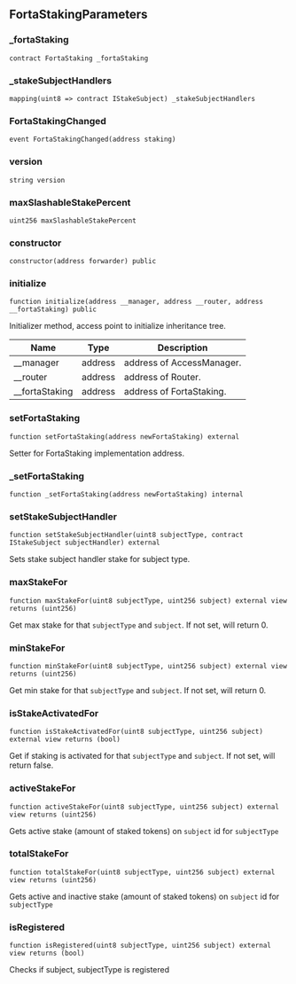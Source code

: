 ## FortaStakingParameters

### _fortaStaking

```solidity
contract FortaStaking _fortaStaking
```

### _stakeSubjectHandlers

```solidity
mapping(uint8 => contract IStakeSubject) _stakeSubjectHandlers
```

### FortaStakingChanged

```solidity
event FortaStakingChanged(address staking)
```

### version

```solidity
string version
```

### maxSlashableStakePercent

```solidity
uint256 maxSlashableStakePercent
```

### constructor

```solidity
constructor(address forwarder) public
```

### initialize

```solidity
function initialize(address __manager, address __router, address __fortaStaking) public
```

Initializer method, access point to initialize inheritance tree.

| Name | Type | Description |
| ---- | ---- | ----------- |
| __manager | address | address of AccessManager. |
| __router | address | address of Router. |
| __fortaStaking | address | address of FortaStaking. |

### setFortaStaking

```solidity
function setFortaStaking(address newFortaStaking) external
```

Setter for FortaStaking implementation address.

### _setFortaStaking

```solidity
function _setFortaStaking(address newFortaStaking) internal
```

### setStakeSubjectHandler

```solidity
function setStakeSubjectHandler(uint8 subjectType, contract IStakeSubject subjectHandler) external
```

Sets stake subject handler stake for subject type.

### maxStakeFor

```solidity
function maxStakeFor(uint8 subjectType, uint256 subject) external view returns (uint256)
```

Get max stake for that `subjectType` and `subject`. If not set, will return 0.

### minStakeFor

```solidity
function minStakeFor(uint8 subjectType, uint256 subject) external view returns (uint256)
```

Get min stake for that `subjectType` and `subject`. If not set, will return 0.

### isStakeActivatedFor

```solidity
function isStakeActivatedFor(uint8 subjectType, uint256 subject) external view returns (bool)
```

Get if staking is activated for that `subjectType` and `subject`. If not set, will return false.

### activeStakeFor

```solidity
function activeStakeFor(uint8 subjectType, uint256 subject) external view returns (uint256)
```

Gets active stake (amount of staked tokens) on `subject` id for `subjectType`

### totalStakeFor

```solidity
function totalStakeFor(uint8 subjectType, uint256 subject) external view returns (uint256)
```

Gets active and inactive stake (amount of staked tokens) on `subject` id for `subjectType`

### isRegistered

```solidity
function isRegistered(uint8 subjectType, uint256 subject) external view returns (bool)
```

Checks if subject, subjectType is registered

